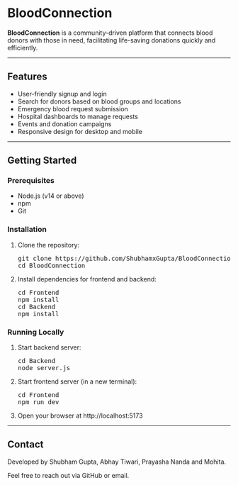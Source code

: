 # BloodConnection

**BloodConnection** is a community-driven platform that connects blood donors with those in need, facilitating life-saving donations quickly and efficiently.

---

## Features

- User-friendly signup and login
- Search for donors based on blood groups and locations
- Emergency blood request submission
- Hospital dashboards to manage requests
- Events and donation campaigns
- Responsive design for desktop and mobile

---

## Getting Started

### Prerequisites

- Node.js (v14 or above)
- npm
- Git

### Installation

1. Clone the repository:

    <pre>git clone https://github.com/ShubhamxGupta/BloodConnection.git <br/>cd BloodConnection</pre>

2. Install dependencies for frontend and backend:
    <pre>cd Frontend <br />npm install<br/>cd Backend<br />npm install</pre>

### Running Locally

1. Start backend server:

   <pre>
   cd Backend
   node server.js
   </pre>

2. Start frontend server (in a new terminal):

   <pre>
   cd Frontend
   npm run dev
   </pre>

3. Open your browser at http://localhost:5173

---

## Contact

Developed by Shubham Gupta, Abhay Tiwari, Prayasha Nanda and Mohita.

Feel free to reach out via GitHub or email.